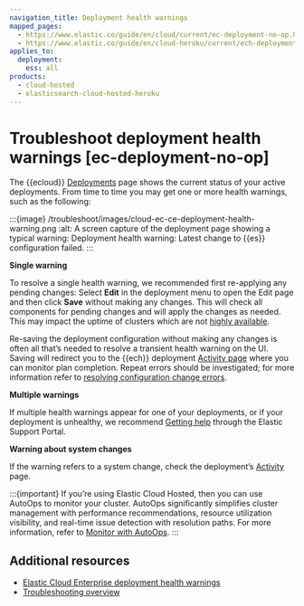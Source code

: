 ```yaml
---
navigation_title: Deployment health warnings
mapped_pages:
  - https://www.elastic.co/guide/en/cloud/current/ec-deployment-no-op.html
  - https://www.elastic.co/guide/en/cloud-heroku/current/ech-deployment-no-op.html
applies_to:
  deployment:
    ess: all
products:
  - cloud-hosted
  - elasticsearch-cloud-hosted-heroku
---
```


# Troubleshoot deployment health warnings [ec-deployment-no-op]

The {{ecloud}} [Deployments](https://cloud.elastic.co/deployments) page shows the current status of your active deployments. From time to time you may get one or more health warnings, such as the following:

:::{image} /troubleshoot/images/cloud-ec-ce-deployment-health-warning.png
:alt: A screen capture of the deployment page showing a typical warning: Deployment health warning: Latest change to {{es}} configuration failed.
:::

**Single warning**

To resolve a single health warning, we recommended first re-applying any pending changes: Select **Edit** in the deployment menu to open the Edit page and then click **Save** without making any changes. This will check all components for pending changes and will apply the changes as needed. This may impact the uptime of clusters which are not [highly available](/deploy-manage/production-guidance/availability-and-resilience/resilience-in-ech.md).

Re-saving the deployment configuration without making any changes is often all that’s needed to resolve a transient health warning on the UI. Saving will redirect you to the {{ech}} deployment [Activity page](/deploy-manage/deploy/elastic-cloud/keep-track-of-deployment-activity.md) where you can monitor plan completion. Repeat errors should be investigated; for more information refer to [resolving configuration change errors](/troubleshoot/monitoring/node-bootlooping.md).

**Multiple warnings**

If multiple health warnings appear for one of your deployments, or if your deployment is unhealthy, we recommend [Getting help](/troubleshoot/index.md) through the Elastic Support Portal.

**Warning about system changes**

If the warning refers to a system change, check the deployment’s [Activity](/deploy-manage/deploy/elastic-cloud/keep-track-of-deployment-activity.md) page.

:::{important}
 If you’re using Elastic Cloud Hosted, then you can use AutoOps to monitor your cluster. AutoOps significantly simplifies cluster management with performance recommendations, resource utilization visibility, and real-time issue detection with resolution paths. For more information, refer to [Monitor with AutoOps](/deploy-manage/monitor/autoops.md).
:::

## Additional resources
* [Elastic Cloud Enterprise deployment health warnings](/troubleshoot/deployments/cloud-enterprise/deployment-health-warnings.md)
* [Troubleshooting overview](/troubleshoot/index.md)